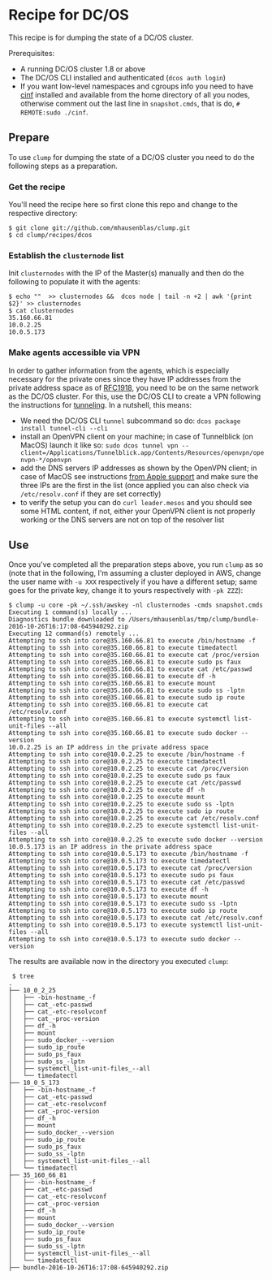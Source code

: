 # Recipe for DC/OS

This recipe is for dumping the state of a DC/OS cluster.

Prerequisites:

- A running DC/OS cluster 1.8 or above
- The DC/OS CLI installed and authenticated (`dcos auth login`)
- If you want low-level namespaces and cgroups info you need to have [cinf](https://github.com/mhausenblas/cinf/) installed and available from the home directory of all you nodes, otherwise comment out the last line in `snapshot.cmds`, that is do, `# REMOTE:sudo ./cinf`.

## Prepare

To use `clump` for dumping the state of a DC/OS cluster you need to do the following steps as a preparation.

### Get the recipe

You'll need the recipe here so first clone this repo and change to the respective directory:

    $ git clone git://github.com/mhausenblas/clump.git
    $ cd clump/recipes/dcos

### Establish the `clusternode` list

Init `clusternodes` with the IP of the Master(s) manually and then do the following to populate it with the agents:

    $ echo ""  >> clusternodes &&  dcos node | tail -n +2 | awk '{print $2}' >> clusternodes
    $ cat clusternodes
    35.160.66.81
    10.0.2.25
    10.0.5.173

### Make agents accessible via VPN

In order to gather information from the agents, which is especially necessary for the private ones since they have IP addresses from the private address space as of [RFC1918](https://tools.ietf.org/html/rfc1918), you need to be on the same network as the DC/OS cluster. For this, use the DC/OS CLI to create a VPN following the instructions for [tunneling](https://dcos.io/docs/1.8/administration/access-node/tunnel/). In a nutshell, this means:

- We need the DC/OS CLI `tunnel` subcommand so do: `dcos package install tunnel-cli --cli`
- install an OpenVPN client on your machine; in case of Tunnelblick (on MacOS) launch it like so: `sudo dcos tunnel vpn --client=/Applications/Tunnelblick.app/Contents/Resources/openvpn/openvpn-*/openvpn`
- add the DNS servers IP addresses as shown by the OpenVPN client; in case of MacOS see instructions [from Apple support](https://support.apple.com/kb/PH18499?locale=en_US) and make sure the three IPs are the first in the list (once applied you can also check via `/etc/resolv.conf` if they are set correctly)
- to verify the setup you can do `curl leader.mesos` and you should see some HTML content, if not, either your OpenVPN client is not properly working or the DNS servers are not on top of the resolver list

## Use

Once you've completed all the preparation steps above, you run `clump` as so (note that in the following, I'm assuming a cluster deployed in AWS, change the user name with `-u XXX` respectively if you have a different setup; same goes for the private key, change it to yours respectively with `-pk ZZZ`):
    
    $ clump -u core -pk ~/.ssh/awskey -nl clusternodes -cmds snapshot.cmds
    Executing 1 command(s) locally ...
    Diagnostics bundle downloaded to /Users/mhausenblas/tmp/clump/bundle-2016-10-26T16:17:08-645940292.zip
    Executing 12 command(s) remotely ...
    Attempting to ssh into core@35.160.66.81 to execute /bin/hostname -f
    Attempting to ssh into core@35.160.66.81 to execute timedatectl
    Attempting to ssh into core@35.160.66.81 to execute cat /proc/version
    Attempting to ssh into core@35.160.66.81 to execute sudo ps faux
    Attempting to ssh into core@35.160.66.81 to execute cat /etc/passwd
    Attempting to ssh into core@35.160.66.81 to execute df -h
    Attempting to ssh into core@35.160.66.81 to execute mount
    Attempting to ssh into core@35.160.66.81 to execute sudo ss -lptn
    Attempting to ssh into core@35.160.66.81 to execute sudo ip route
    Attempting to ssh into core@35.160.66.81 to execute cat /etc/resolv.conf
    Attempting to ssh into core@35.160.66.81 to execute systemctl list-unit-files --all
    Attempting to ssh into core@35.160.66.81 to execute sudo docker --version
    10.0.2.25 is an IP address in the private address space
    Attempting to ssh into core@10.0.2.25 to execute /bin/hostname -f
    Attempting to ssh into core@10.0.2.25 to execute timedatectl
    Attempting to ssh into core@10.0.2.25 to execute cat /proc/version
    Attempting to ssh into core@10.0.2.25 to execute sudo ps faux
    Attempting to ssh into core@10.0.2.25 to execute cat /etc/passwd
    Attempting to ssh into core@10.0.2.25 to execute df -h
    Attempting to ssh into core@10.0.2.25 to execute mount
    Attempting to ssh into core@10.0.2.25 to execute sudo ss -lptn
    Attempting to ssh into core@10.0.2.25 to execute sudo ip route
    Attempting to ssh into core@10.0.2.25 to execute cat /etc/resolv.conf
    Attempting to ssh into core@10.0.2.25 to execute systemctl list-unit-files --all
    Attempting to ssh into core@10.0.2.25 to execute sudo docker --version
    10.0.5.173 is an IP address in the private address space
    Attempting to ssh into core@10.0.5.173 to execute /bin/hostname -f
    Attempting to ssh into core@10.0.5.173 to execute timedatectl
    Attempting to ssh into core@10.0.5.173 to execute cat /proc/version
    Attempting to ssh into core@10.0.5.173 to execute sudo ps faux
    Attempting to ssh into core@10.0.5.173 to execute cat /etc/passwd
    Attempting to ssh into core@10.0.5.173 to execute df -h
    Attempting to ssh into core@10.0.5.173 to execute mount
    Attempting to ssh into core@10.0.5.173 to execute sudo ss -lptn
    Attempting to ssh into core@10.0.5.173 to execute sudo ip route
    Attempting to ssh into core@10.0.5.173 to execute cat /etc/resolv.conf
    Attempting to ssh into core@10.0.5.173 to execute systemctl list-unit-files --all
    Attempting to ssh into core@10.0.5.173 to execute sudo docker --version

The results are available now in the directory you executed `clump`:

     $ tree
    .
    ├── 10_0_2_25
    │   ├── -bin-hostname_-f
    │   ├── cat_-etc-passwd
    │   ├── cat_-etc-resolvconf
    │   ├── cat_-proc-version
    │   ├── df_-h
    │   ├── mount
    │   ├── sudo_docker_--version
    │   ├── sudo_ip_route
    │   ├── sudo_ps_faux
    │   ├── sudo_ss_-lptn
    │   ├── systemctl_list-unit-files_--all
    │   └── timedatectl
    ├── 10_0_5_173
    │   ├── -bin-hostname_-f
    │   ├── cat_-etc-passwd
    │   ├── cat_-etc-resolvconf
    │   ├── cat_-proc-version
    │   ├── df_-h
    │   ├── mount
    │   ├── sudo_docker_--version
    │   ├── sudo_ip_route
    │   ├── sudo_ps_faux
    │   ├── sudo_ss_-lptn
    │   ├── systemctl_list-unit-files_--all
    │   └── timedatectl
    ├── 35_160_66_81
    │   ├── -bin-hostname_-f
    │   ├── cat_-etc-passwd
    │   ├── cat_-etc-resolvconf
    │   ├── cat_-proc-version
    │   ├── df_-h
    │   ├── mount
    │   ├── sudo_docker_--version
    │   ├── sudo_ip_route
    │   ├── sudo_ps_faux
    │   ├── sudo_ss_-lptn
    │   ├── systemctl_list-unit-files_--all
    │   └── timedatectl
    ├── bundle-2016-10-26T16:17:08-645940292.zip

